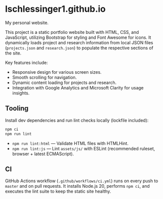 lschlessinger1.github.io
========================
My personal website.

This project is a static portfolio website built with HTML, CSS, and JavaScript, utilizing Bootstrap for styling and
Font Awesome for icons. It dynamically loads project and research information from local JSON files (`projects.json`
and `research.json`) to populate the respective sections of the site.

Key features include:

- Responsive design for various screen sizes.
- Smooth scrolling for navigation.
- Dynamic content loading for projects and research.
- Integration with Google Analytics and Microsoft Clarity for usage insights.

## Tooling

Install dev dependencies and run lint checks locally (lockfile included):

```bash
npm ci
npm run lint
```

- `npm run lint:html` — Validate HTML files with HTMLHint.
- `npm run lint:js` — Lint `assets/js/` with ESLint (recommended ruleset, browser + latest ECMAScript).

## CI

GitHub Actions workflow (`.github/workflows/ci.yml`) runs on every push to `master` and on pull requests. It installs
Node.js 20, performs `npm ci`, and executes the lint suite to keep the static site healthy.